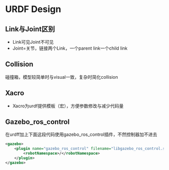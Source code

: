 # URDF Design

## Link与Joint区别

- Link可见Joint不可见
- Joint=关节，链接两个Link，一个parent link一个child link

## Collision
碰撞箱，模型较简单时与visual一致，复杂时简化collision

## Xacro

- Xacro为urdf提供模板（宏），方便参数修改与减少代码量

## Gazebo_ros_control

在urdff加上下面这段代码使用gazebo_ros_control插件，不然控制器加不进去

```xml
<gazebo>
    <plugin name="gazebo_ros_control" filename="libgazebo_ros_control.so">
        <robotNamespace>/</robotNamespace>
    </plugin>
</gazebo>
```
